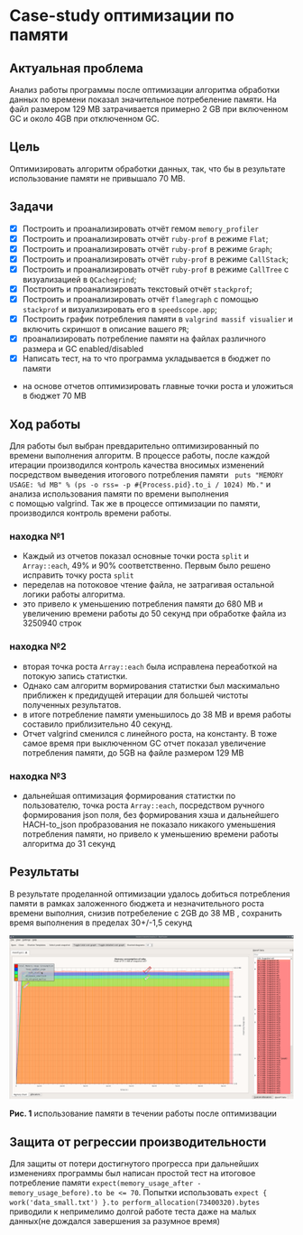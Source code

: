 # Case-study оптимизации по памяти

## Актуальная проблема
Анализ работы программы после оптимизации алгоритма обработки данных по времени показал значительное потребеление памяти.
На файл размером 129 MB затрачивается примерно 2 GB при включенном GC и около 4GB при отключенном GC.

## Цель
Оптимизировать алгоритм обработки данных, так, что бы в результате использование памяти не привышало 70 MB.
## Задачи
- [X] Построить и проанализировать отчёт гемом `memory_profiler`
- [X] Построить и проанализировать отчёт `ruby-prof` в режиме `Flat`;
- [X] Построить и проанализировать отчёт `ruby-prof` в режиме `Graph`;
- [X] Построить и проанализировать отчёт `ruby-prof` в режиме `CallStack`;
- [X] Построить и проанализировать отчёт `ruby-prof` в режиме `CallTree` c визуализацией в `QCachegrind`;
- [X] Построить и проанализировать текстовый отчёт `stackprof`;
- [X] Построить и проанализировать отчёт `flamegraph` с помощью `stackprof` и визуализировать его в `speedscope.app`;
- [X] Построить график потребления памяти в `valgrind massif visualier` и включить скриншот в описание вашего `PR`;
- [X] проанализировать потребление памяти на файлах различного размера и GC enabled/disabled
- [X] Написать тест, на то что программа укладывается в бюджет по памяти
- на основе отчетов оптимизировать главные точки роста и уложиться в бюджет 70 MB

## Ход работы
Для работы был выбран превдарительно оптимизированный по времени выполнения алгоритм.
В процессе работы, после каждой итерации производился контроль качества вносимых изменений посредством выведения итогового потребления памяти
 ` puts "MEMORY USAGE: %d MB" % (ps -o rss= -p #{Process.pid}.to_i / 1024) Mb."` и анализа использования памяти по времени выполнения  
с помощью valgrind. Так же в процессе оптимизации по памяти, производился контроль времени работы. 

### находка №1
- Каждый из отчетов показал основные точки роста `split` и `Array::each`, 49% и 90% соответственно. Первым было решено исправить точку роста `split`
- переделав на потоковое чтение файла, не затрагивая остальной логики работы алгоритма.
- это привело к уменьшению потребления памяти до 680 MB и увеличению времени работы до 50 секунд при обработке файла из 3250940 строк

### находка №2
- вторая точка роста `Array::each` была исправлена переаботкой на потокую запись статистки.
- Однако сам алгоритм вормирования статистки был маскимально приближен к предидущей итерации для большей чистоты полученных результатов.
- в итоге потребление памяти уменьшилось до 38 MB и время работы составило приблизительно 40 секунд.
- Отчет valgrind сменился с линейного роста, на константу. В тоже самое время при выключенном GC отчет показал увеличение потребления памяти, до 5GB на файле размером 129 MB 

### находка №3
- дальнейшая оптимизация формирования статистки по пользователю, точка роста `Array::each`, посредством ручного формирования json поля, без формирования хэша и дальнейшего HACH-to_json пробразования
не показало никакого уменьшения потребления памяти, но привело к уменьшению времени работы алгоритма до 31 секунд

## Результаты
В результате проделанной оптимизации удалось добиться потребления памяти в рамках заложенного бюджета и незначительного роста времени выполния, снизив потребеление с 2GB до 38 MB , сохранить время выполнения в пределах 30+/-1,5 секунд

![](reports_optimizations/vallgrind.png)</br>

**Рис. 1** использование памяти в течении работы после оптимизвации

## Защита от регрессии производительности
Для защиты от потери достигнутого прогресса при дальнейших изменениях программы был написан простой тест на итоговое потребление памяти `expect(memory_usage_after - memory_usage_before).to be <= 70`.
Попытки использовать `expect { work('data_small.txt') }.to perform_allocation(73400320).bytes` приводили к непримелимо долгой работе теста даже на малых данных(не дождался завершения за разумное время)

